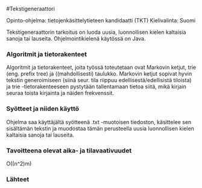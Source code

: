 #Tekstigeneraattori

Opinto-ohjelma: tietojenkäsittelytieteen kandidaatti (TKT)
Kielivalinta: Suomi

Tekstigeneraattorin tarkoitus on luoda uusia, luonnollisen kielen kaltaisia sanoja tai lauseita. Ohjelmointikielenä käytössä on Java.

### Algoritmit ja tietorakenteet

Algoritmit ja tietorakenteet, joita työssä toteutetaan ovat Markovin ketjut, trie (eng. prefix tree) ja ((mahdollisesti) taulukko. Markovin ketjut sopivat hyvin tekstin generoimiseen (siinä seur. tila riippuu edellisestä/edellisistä tiloista) ja trie -tietorakenteeseen pystytään tallentamaan tietoa siitä, mikä kirjain seuraa toista kirjainta ja näiden frekvenssit.

### Syötteet ja niiden käyttö

Ohjelma saa käyttäjältä syötteenä .txt -muotoisen tiedoston, käsittelee sen sisältämän tekstin ja muodostaa tämän perusteella uusia luonnollisen kielen kaltaisia sanoja tai lauseita.


### Tavoitteena olevat aika- ja tilavaativuudet

O((n^2)m)

### Lähteet